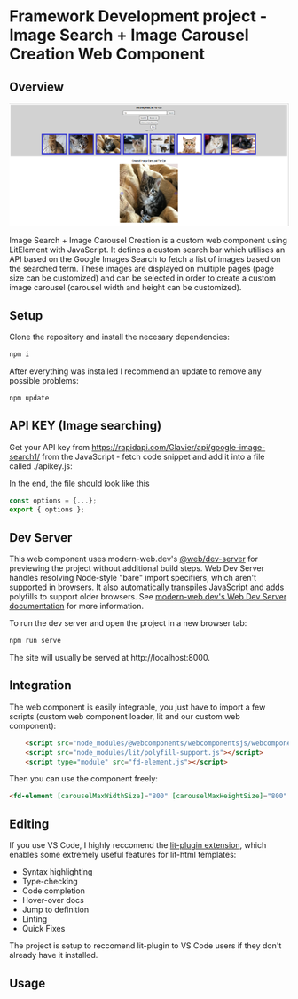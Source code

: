 # Framework Development project - Image Search + Image Carousel Creation Web Component

## Overview

![fd-element](images/startingImage.PNG)

Image Search + Image Carousel Creation is a custom web component using LitElement with JavaScript. It defines a custom search bar which utilises an API based on the Google Images Search to fetch a list of images based on the searched term. These images are displayed on multiple pages (page size can be customized) and can be selected in order to create a custom image carousel (carousel width and height can be customized).

## Setup

Clone the repository and install the necesary dependencies:

```bash
npm i
```
After everything was installed I recommend an update to remove any possible problems:

```bash
npm update
```

## API KEY (Image searching)

Get your API key from https://rapidapi.com/Glavier/api/google-image-search1/ from the JavaScript - fetch code snippet and add it into a file called ./apikey.js:

In the end, the file should look like this

```js
const options = {...};
export { options };
```

## Dev Server

This web component uses modern-web.dev's [@web/dev-server](https://www.npmjs.com/package/@web/dev-server) for previewing the project without additional build steps. Web Dev Server handles resolving Node-style "bare" import specifiers, which aren't supported in browsers. It also automatically transpiles JavaScript and adds polyfills to support older browsers. See [modern-web.dev's Web Dev Server documentation](https://modern-web.dev/docs/dev-server/overview/) for more information.

To run the dev server and open the project in a new browser tab:

```bash
npm run serve
```

The site will usually be served at http://localhost:8000.

## Integration

The web component is easily integrable, you just have to import a few scripts (custom web component loader, lit and our custom web component):

```html
    <script src="node_modules/@webcomponents/webcomponentsjs/webcomponents-loader.js"></script>
    <script src="node_modules/lit/polyfill-support.js"></script>
    <script type="module" src="fd-element.js"></script>
```

Then you can use the component freely:

```html
<fd-element [carouselMaxWidthSize]="800" [carouselMaxHeightSize]="800" [imagesPerPage]="8"> </fd-element>
```

## Editing

If you use VS Code, I highly reccomend the [lit-plugin extension](https://marketplace.visualstudio.com/items?itemName=runem.lit-plugin), which enables some extremely useful features for lit-html templates:

- Syntax highlighting
- Type-checking
- Code completion
- Hover-over docs
- Jump to definition
- Linting
- Quick Fixes

The project is setup to reccomend lit-plugin to VS Code users if they don't already have it installed.


## Usage

